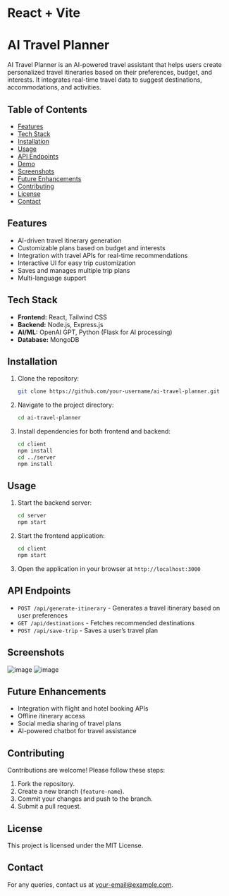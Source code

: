 # React + Vite

# AI Travel Planner

AI Travel Planner is an AI-powered travel assistant that helps users create personalized travel itineraries based on their preferences, budget, and interests. It integrates real-time travel data to suggest destinations, accommodations, and activities.

## Table of Contents
- [Features](#features)
- [Tech Stack](#tech-stack)
- [Installation](#installation)
- [Usage](#usage)
- [API Endpoints](#api-endpoints)
- [Demo](#demo)
- [Screenshots](#screenshots)
- [Future Enhancements](#future-enhancements)
- [Contributing](#contributing)
- [License](#license)
- [Contact](#contact)

## Features
- AI-driven travel itinerary generation
- Customizable plans based on budget and interests
- Integration with travel APIs for real-time recommendations
- Interactive UI for easy trip customization
- Saves and manages multiple trip plans
- Multi-language support

## Tech Stack
- **Frontend:** React, Tailwind CSS
- **Backend:** Node.js, Express.js
- **AI/ML:** OpenAI GPT, Python (Flask for AI processing)
- **Database:** MongoDB

## Installation
1. Clone the repository:
   ```sh
   git clone https://github.com/your-username/ai-travel-planner.git
   ```
2. Navigate to the project directory:
   ```sh
   cd ai-travel-planner
   ```
3. Install dependencies for both frontend and backend:
   ```sh
   cd client
   npm install
   cd ../server
   npm install
   ```

## Usage
1. Start the backend server:
   ```sh
   cd server
   npm start
   ```
2. Start the frontend application:
   ```sh
   cd client
   npm start
   ```
3. Open the application in your browser at `http://localhost:3000`

## API Endpoints
- `POST /api/generate-itinerary` - Generates a travel itinerary based on user preferences
- `GET /api/destinations` - Fetches recommended destinations
- `POST /api/save-trip` - Saves a user’s travel plan

## Screenshots
![image](https://github.com/user-attachments/assets/3ff6e05a-df2f-4b80-b948-49b787db2050)
![image](https://github.com/user-attachments/assets/8d8c69cc-d45c-4b9a-8eaa-0a5916d8f2ff)


## Future Enhancements
- Integration with flight and hotel booking APIs
- Offline itinerary access
- Social media sharing of travel plans
- AI-powered chatbot for travel assistance

## Contributing
Contributions are welcome! Please follow these steps:
1. Fork the repository.
2. Create a new branch (`feature-name`).
3. Commit your changes and push to the branch.
4. Submit a pull request.

## License
This project is licensed under the MIT License.

## Contact
For any queries, contact us at [your-email@example.com](mailto:your-email@example.com).


